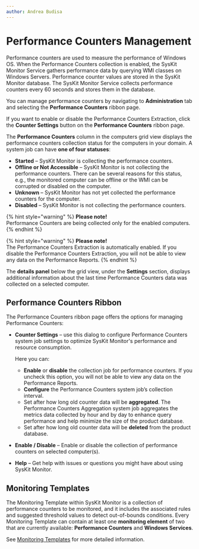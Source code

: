 ```yaml
---
author: Andrea Budisa
---
```


# Performance Counters Management

Performance counters are used to measure the performance of Windows OS. When the Performance Counters collection is enabled, the SysKit Monitor Service gathers performance data by querying WMI classes on Windows Servers. Performance counter values are stored in the SysKit Monitor database. The SysKit Monitor Service collects performance counters every 60 seconds and stores them in the database.

You can manage performance counters by navigating to **Administration** tab and selecting the **Performance Counters** ribbon page.

If you want to enable or disable the Performance Counters Extraction, click the **Counter Settings** button on the **Performance Counters** ribbon page.

The **Performance Counters** column in the computers grid view displays the performance counters collection status for the computers in your domain. A system job can have **one of four statuses**:

* **Started** – SysKit Monitor is collecting the performance counters.
* **Offline or Not Accessible** – SysKit Monitor is not collecting the performance counters. There can be several reasons for this status, e.g., the monitored computer can be offline or the WMI can be corrupted or disabled on the computer.
* **Unknown** – SysKit Monitor has not yet collected the performance counters for the computer.
* **Disabled** – SysKit Monitor is not collecting the performance counters.

{% hint style="warning" %}
**Please note!**  
Performance Counters are being collected only for the enabled computers.
{% endhint %}

{% hint style="warning" %}
**Please note!**  
The Performance Counters Extraction is automatically enabled. If you disable the Performance Counters Extraction, you will not be able to view any data on the Performance Reports.
{% endhint %}

The **details panel** below the grid view, under the **Settings** section, displays additional information about the last time Performance Counters data was collected on a selected computer.

## Performance Counters Ribbon

The Performance Counters ribbon page offers the options for managing Performance Counters:

* **Counter Settings** – use this dialog to configure Performance Counters system job settings to optimize SysKit Monitor's performance and resource consumption.

  Here you can:

  * **Enable** or **disable** the collection job for performance counters. If you uncheck this option, you will not be able to view any data on the Performance Reports.
  * **Configure** the Performance Counters system job’s collection interval.
  * Set after how long old counter data will be **aggregated**. The Performance Counters Aggregation system job aggregates the metrics data collected by hour and by day to enhance query performance and help minimize the size of the product database.
  * Set after how long old counter data will be **deleted** from the product database.

* **Enable / Disable** – Enable or disable the collection of performance counters on selected computer\(s\).
* **Help** – Get help with issues or questions you might have about using SysKit Monitor.

## Monitoring Templates

The Monitoring Template within SysKit Monitor is a collection of performance counters to be monitored, and it includes the associated rules and suggested threshold values to detect out-of-bounds conditions. Every Monitoring Template can contain at least one **monitoring element** of two that are currently available: **Performance Counters** and **Windows Services**.

See [Monitoring Templates](../get-to-know-syskit-monitor/administration/monitoring-templates.md) for more detailed information.


